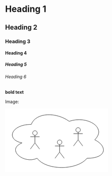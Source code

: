 # Heading 1
## Heading 2
### Heading 3
#### Heading 4
##### Heading 5
###### Heading 6

**bold text**

Image:

![Mou icon](foo.png "hover-title")
